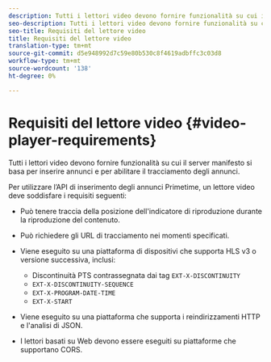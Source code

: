 ```yaml
---
description: Tutti i lettori video devono fornire funzionalità su cui il server manifesto si basa per inserire annunci e per abilitare il tracciamento degli annunci.
seo-description: Tutti i lettori video devono fornire funzionalità su cui il server manifesto si basa per inserire annunci e per abilitare il tracciamento degli annunci.
seo-title: Requisiti del lettore video
title: Requisiti del lettore video
translation-type: tm+mt
source-git-commit: d5e948992d7c59e80b530c8f4619adbffc3c03d8
workflow-type: tm+mt
source-wordcount: '138'
ht-degree: 0%

---
```



# Requisiti del lettore video {#video-player-requirements}

Tutti i lettori video devono fornire funzionalità su cui il server manifesto si basa per inserire annunci e per abilitare il tracciamento degli annunci.

Per utilizzare l’API di inserimento degli annunci Primetime, un lettore video deve soddisfare i requisiti seguenti:

* Può tenere traccia della posizione dell&#39;indicatore di riproduzione durante la riproduzione del contenuto.
* Può richiedere gli URL di tracciamento nei momenti specificati.
* Viene eseguito su una piattaforma di dispositivi che supporta HLS v3 o versione successiva, inclusi:

   * Discontinuità PTS contrassegnata dai tag `EXT-X-DISCONTINUITY`
   * `EXT-X-DISCONTINUITY-SEQUENCE`
   * `EXT-X-PROGRAM-DATE-TIME`
   * `EXT-X-START`

* Viene eseguito su una piattaforma che supporta i reindirizzamenti HTTP e l&#39;analisi di JSON.
* I lettori basati su Web devono essere eseguiti su piattaforme che supportano CORS.
